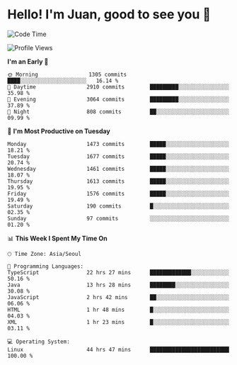 # Hello! I'm Juan, good to see you 👋

<!--
**Y-k-Y/Y-k-Y** is a ✨ _special_ ✨ repository because its `README.md` (this file) appears on your GitHub profile.

Here are some ideas to get you started:

- 🔭 I’m currently working on ...
- 🌱 I’m currently learning ...
- 👯 I’m looking to collaborate on ...
- 🤔 I’m looking for help with ...
- 💬 Ask me about ...
- 📫 How to reach me: ...
- 😄 Pronouns: ...
- ⚡ Fun fact: ...
-->
<!--
![Profile views](https://gpvc.arturio.dev/Y-k-Y)

[![Omid Nikrah StackOverflow](https://github-readme-stackoverflow.vercel.app/?userID=9517076)](https://stackoverflow.com/users/9517076/i-have-10-fingers)
-->

<!--START_SECTION:waka-->
![Code Time](http://img.shields.io/badge/Code%20Time-1%2C224%20hrs%2048%20mins-blue)

![Profile Views](http://img.shields.io/badge/Profile%20Views-0-blue)

**I'm an Early 🐤** 

```text
🌞 Morning                1305 commits        ████░░░░░░░░░░░░░░░░░░░░░   16.14 % 
🌆 Daytime                2910 commits        █████████░░░░░░░░░░░░░░░░   35.98 % 
🌃 Evening                3064 commits        █████████░░░░░░░░░░░░░░░░   37.89 % 
🌙 Night                  808 commits         ██░░░░░░░░░░░░░░░░░░░░░░░   09.99 % 
```
📅 **I'm Most Productive on Tuesday** 

```text
Monday                   1473 commits        █████░░░░░░░░░░░░░░░░░░░░   18.21 % 
Tuesday                  1677 commits        █████░░░░░░░░░░░░░░░░░░░░   20.74 % 
Wednesday                1461 commits        █████░░░░░░░░░░░░░░░░░░░░   18.07 % 
Thursday                 1613 commits        █████░░░░░░░░░░░░░░░░░░░░   19.95 % 
Friday                   1576 commits        █████░░░░░░░░░░░░░░░░░░░░   19.49 % 
Saturday                 190 commits         █░░░░░░░░░░░░░░░░░░░░░░░░   02.35 % 
Sunday                   97 commits          ░░░░░░░░░░░░░░░░░░░░░░░░░   01.20 % 
```


📊 **This Week I Spent My Time On** 

```text
🕑︎ Time Zone: Asia/Seoul

💬 Programming Languages: 
TypeScript               22 hrs 27 mins      █████████████░░░░░░░░░░░░   50.16 % 
Java                     13 hrs 28 mins      ████████░░░░░░░░░░░░░░░░░   30.08 % 
JavaScript               2 hrs 42 mins       ██░░░░░░░░░░░░░░░░░░░░░░░   06.06 % 
HTML                     1 hr 48 mins        █░░░░░░░░░░░░░░░░░░░░░░░░   04.03 % 
XML                      1 hr 23 mins        █░░░░░░░░░░░░░░░░░░░░░░░░   03.11 % 

💻 Operating System: 
Linux                    44 hrs 47 mins      █████████████████████████   100.00 % 
```


<!--END_SECTION:waka-->
